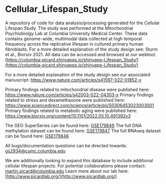 # Cellular_Lifespan_Study
A repository of code for data analysis/processing generated for the Cellular Lifespan Study. The study was performed at the Mitochondrial Psychiobiolgy Lab at Columbia University Medical Center. These data contains genome-wide, multimodal data collected at high temporal frequency across the replicative lifespan in cultured primary human fibroblasts. For a more detailed explanation of the study design see: Sturm et al., Biorxiv 2021. All data can be accessed and browsed at our webtool: [https://columbia-picard.shinyapps.io/shinyapp-Lifespan_Study/](https://columbia-picard.shinyapps.io/shinyapp-Lifespan_Study/)

For a more detailed explanation of the study design see our associated manuscript: https://www.nature.com/articles/s41597-022-01852-y

Primary findings related to mitochondrial disease were published here: https://www.nature.com/articles/s42003-022-04303-x
Primary findings related to stress and dexamethasone were published here: https://www.sciencedirect.com/science/article/pii/S0306453023003001
Primary findings related to metabolic aging were published here: https://www.biorxiv.org/content/10.1101/2022.05.10.491392v3


The GEO SuperSeries can be found here: [GSE179849](https://www.ncbi.nlm.nih.gov/geo/query/acc.cgi?acc=GSE179849)
The full DNA methylation dataset can be found here: [GSE179847](https://www.ncbi.nlm.nih.gov/geo/query/acc.cgi?acc=GSE179847)
The full RNAseq dataset can be found here: [GSE179848](https://www.ncbi.nlm.nih.gov/geo/query/acc.cgi?acc=GSE179848)

All bugs/documentation questions can be directed towards: gs2934@cumc.columbia.edu

We are additionally looking to expand this database to include additional cellular lifespan projects.
For potential collaborations please contact: martin.picard@columbia.edu
Learn more about our lab here: [http://www.picardlab.org/](http://www.picardlab.org/)
